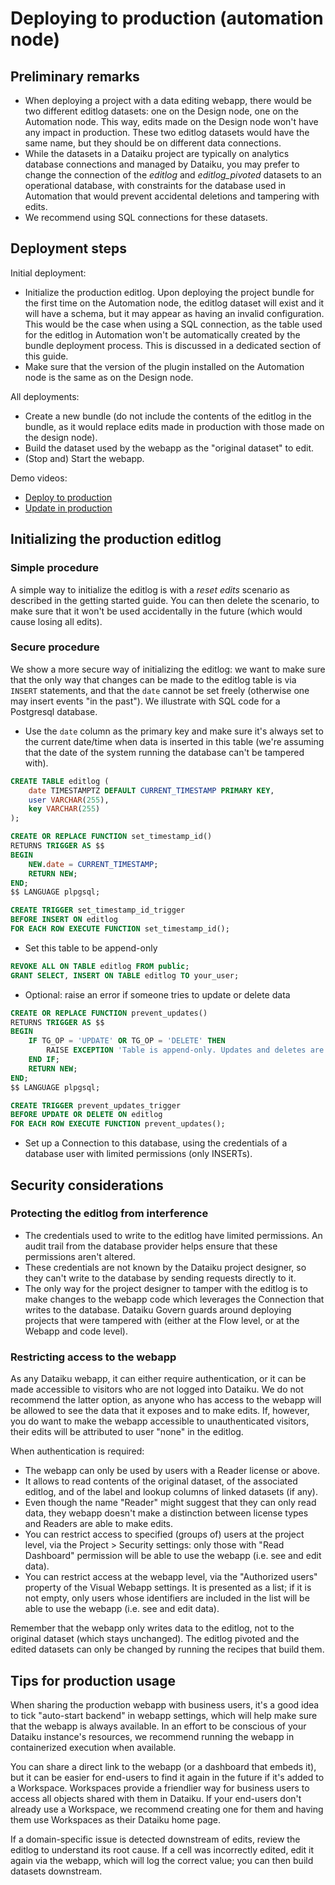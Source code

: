 # Deploying to production (automation node)

## Preliminary remarks

* When deploying a project with a data editing webapp, there would be two different editlog datasets: one on the Design node, one on the Automation node. This way, edits made on the Design node won't have any impact in production. These two editlog datasets would have the same name, but they should be on different data connections.
* While the datasets in a Dataiku project are typically on analytics database connections and managed by Dataiku, you may prefer to change the connection of the _editlog_ and _editlog\_pivoted_ datasets to an operational database, with constraints for the database used in Automation that would prevent accidental deletions and tampering with edits.
* We recommend using SQL connections for these datasets.

## Deployment steps

Initial deployment:

* Initialize the production editlog. Upon deploying the project bundle for the first time on the Automation node, the editlog dataset will exist and it will have a schema, but it may appear as having an invalid configuration. This would be the case when using a SQL connection, as the table used for the editlog in Automation won't be automatically created by the bundle deployment process. This is discussed in a dedicated section of this guide.
* Make sure that the version of the plugin installed on the Automation node is the same as on the Design node.

All deployments:

* Create a new bundle (do not include the contents of the editlog in the bundle, as it would replace edits made in production with those made on the design node).
* Build the dataset used by the webapp as the "original dataset" to edit.
* (Stop and) Start the webapp.

Demo videos:

* [Deploy to production](https://www.loom.com/share/e47c5d09871741c48062e3547108bb39)
* [Update in production](https://www.loom.com/share/8b806a65e50a4406b9ec3d4a31495205)

## Initializing the production editlog

### Simple procedure

A simple way to initialize the editlog is with a _reset edits_ scenario as described in the getting started guide. You can then delete the scenario, to make sure that it won't be used accidentally in the future (which would cause losing all edits).

### Secure procedure

We show a more secure way of initializing the editlog: we want to make sure that the only way that changes can be made to the editlog table is via `INSERT` statements, and that the `date` cannot be set freely (otherwise one may insert events "in the past"). We illustrate with SQL code for a Postgresql database.

* Use the `date` column as the primary key and make sure it's always set to the current date/time when data is inserted in this table (we're assuming that the date of the system running the database can't be tampered with).

```sql
CREATE TABLE editlog (
    date TIMESTAMPTZ DEFAULT CURRENT_TIMESTAMP PRIMARY KEY,
    user VARCHAR(255),
    key VARCHAR(255)
);

CREATE OR REPLACE FUNCTION set_timestamp_id()
RETURNS TRIGGER AS $$
BEGIN
    NEW.date = CURRENT_TIMESTAMP;
    RETURN NEW;
END;
$$ LANGUAGE plpgsql;

CREATE TRIGGER set_timestamp_id_trigger
BEFORE INSERT ON editlog
FOR EACH ROW EXECUTE FUNCTION set_timestamp_id();
```

* Set this table to be append-only

```sql
REVOKE ALL ON TABLE editlog FROM public;
GRANT SELECT, INSERT ON TABLE editlog TO your_user;
```

* Optional: raise an error if someone tries to update or delete data

```sql
CREATE OR REPLACE FUNCTION prevent_updates()
RETURNS TRIGGER AS $$
BEGIN
    IF TG_OP = 'UPDATE' OR TG_OP = 'DELETE' THEN
        RAISE EXCEPTION 'Table is append-only. Updates and deletes are not allowed.';
    END IF;
    RETURN NEW;
END;
$$ LANGUAGE plpgsql;

CREATE TRIGGER prevent_updates_trigger
BEFORE UPDATE OR DELETE ON editlog
FOR EACH ROW EXECUTE FUNCTION prevent_updates();
```

* Set up a Connection to this database, using the credentials of a database user with limited permissions (only INSERTs).

## Security considerations

### Protecting the editlog from interference

* The credentials used to write to the editlog have limited permissions. An audit trail from the database provider helps ensure that these permissions aren't altered.
* These credentials are not known by the Dataiku project designer, so they can't write to the database by sending requests directly to it.
* The only way for the project designer to tamper with the editlog is to make changes to the webapp code which leverages the Connection that writes to the database. Dataiku Govern guards around deploying projects that were tampered with (either at the Flow level, or at the Webapp and code level).

### Restricting access to the webapp

As any Dataiku webapp, it can either require authentication, or it can be made accessible to visitors who are not logged into Dataiku. We do not recommend the latter option, as anyone who has access to the webapp will be allowed to see the data that it exposes and to make edits. If, however, you do want to make the webapp accessible to unauthenticated visitors, their edits will be attributed to user "none" in the editlog.

When authentication is required:

* The webapp can only be used by users with a Reader license or above.
* It allows to read contents of the original dataset, of the associated editlog, and of the label and lookup columns of linked datasets (if any).
* Even though the name "Reader" might suggest that they can only read data, they webapp doesn't make a distinction between license types and Readers are able to make edits.
* You can restrict access to specified (groups of) users at the project level, via the Project > Security settings: only those with "Read Dashboard" permission will be able to use the webapp (i.e. see and edit data).
* You can restrict access at the webapp level, via the "Authorized users" property of the Visual Webapp settings. It is presented as a list; if it is not empty, only users whose identifiers are included in the list will be able to use the webapp (i.e. see and edit data).

Remember that the webapp only writes data to the editlog, not to the original dataset (which stays unchanged). The editlog pivoted and the edited datasets can only be changed by running the recipes that build them.

## Tips for production usage

When sharing the production webapp with business users, it's a good idea to tick "auto-start backend" in webapp settings, which will help make sure that the webapp is always available. In an effort to be conscious of your Dataiku instance's resources, we recommend running the webapp in containerized execution when available.

You can share a direct link to the webapp (or a dashboard that embeds it), but it can be easier for end-users to find it again in the future if it's added to a Workspace. Workspaces provide a friendlier way for business users to access all objects shared with them in Dataiku. If your end-users don't already use a Workspace, we recommend creating one for them and having them use Workspaces as their Dataiku home page.

If a domain-specific issue is detected downstream of edits, review the editlog to understand its root cause. If a cell was incorrectly edited, edit it again via the webapp, which will log the correct value; you can then build datasets downstream.
